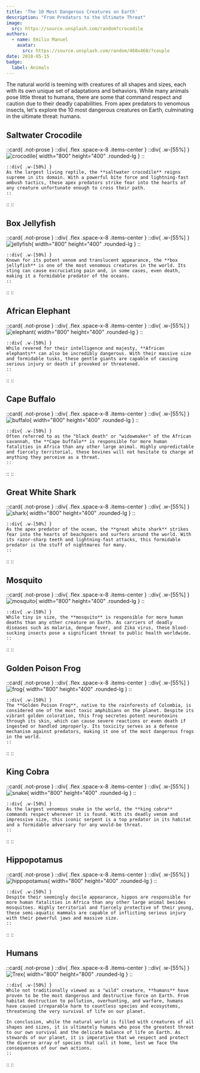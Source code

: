 ```yaml
---
title: 'The 10 Most Dangerous Creatures on Earth'
description: "From Predators to the Ultimate Threat"
image:
  src: https://source.unsplash.com/random?crocodile
authors:
  - name: Emilio Manuel
    avatar:
      src: https://source.unsplash.com/random/460x460/?couple
date: 2018-05-15
badge:
  label: Animals
---
```


The natural world is teeming with creatures of all shapes and sizes, each with its own unique set of adaptations and behaviors. While many animals pose little threat to humans, there are some that command respect and caution due to their deadly capabilities. From apex predators to venomous insects, let's explore the 10 most dangerous creatures on Earth, culminating in the ultimate threat: humans.


## Saltwater Crocodile

::card{ .not-prose }
  ::div{ .flex .space-x-8 .items-center }
    ::div{ .w-[55%] }
      ![crocodile](https://source.unsplash.com/random/800x400/?crocodile){ width="800" height="400" .rounded-lg }
    ::

    ::div{ .w-[50%] }
    As the largest living reptile, the **saltwater crocodile** reigns supreme in its domain. With a powerful bite force and lightning-fast ambush tactics, these apex predators strike fear into the hearts of any creature unfortunate enough to cross their path.
    ::
  ::
::

## Box Jellyfish

::card{ .not-prose }
  ::div{ .flex .space-x-8 .items-center }
    ::div{ .w-[55%] }
      ![jellyfish](https://source.unsplash.com/random/800x400/?jellyfish){ width="800" height="400" .rounded-lg }
    ::

    ::div{ .w-[50%] }
    Known for its potent venom and translucent appearance, the **box jellyfish** is one of the most venomous creatures in the world. Its sting can cause excruciating pain and, in some cases, even death, making it a formidable predator of the oceans.
    ::
  ::
::

## African Elephant

::card{ .not-prose }
  ::div{ .flex .space-x-8 .items-center }
    ::div{ .w-[55%] }
      ![elephant](https://source.unsplash.com/random/800x400/?elephant){ width="800" height="400" .rounded-lg }
    ::

    ::div{ .w-[50%] }
    While revered for their intelligence and majesty, **African elephants** can also be incredibly dangerous. With their massive size and formidable tusks, these gentle giants are capable of causing serious injury or death if provoked or threatened.
    ::
  ::
::

## Cape Buffalo

::card{ .not-prose }
  ::div{ .flex .space-x-8 .items-center }
    ::div{ .w-[55%] }
      ![buffalo](https://source.unsplash.com/random/800x400/?buffalo){ width="800" height="400" .rounded-lg }
    ::

    ::div{ .w-[50%] }
    Often referred to as the "black death" or "widowmaker" of the African savannah, the **Cape buffalo** is responsible for more human fatalities in Africa than any other large animal. Highly unpredictable and fiercely territorial, these bovines will not hesitate to charge at anything they perceive as a threat.
    ::
  ::
::

## Great White Shark

::card{ .not-prose }
  ::div{ .flex .space-x-8 .items-center }
    ::div{ .w-[55%] }
      ![shark](https://source.unsplash.com/random/800x400/?shark){ width="800" height="400" .rounded-lg }
    ::

    ::div{ .w-[50%] }
    As the apex predator of the ocean, the **great white shark** strikes fear into the hearts of beachgoers and surfers around the world. With its razor-sharp teeth and lightning-fast attacks, this formidable predator is the stuff of nightmares for many.
    ::
  ::
::

## Mosquito

::card{ .not-prose }
  ::div{ .flex .space-x-8 .items-center }
    ::div{ .w-[55%] }
      ![mosquito](https://source.unsplash.com/random/800x400/?mosquito){ width="800" height="400" .rounded-lg }
    ::

    ::div{ .w-[50%] }
    While tiny in size, the **mosquito** is responsible for more human deaths than any other creature on Earth. As carriers of deadly diseases such as malaria, dengue fever, and Zika virus, these blood-sucking insects pose a significant threat to public health worldwide.
    ::
  ::
::

## Golden Poison Frog

::card{ .not-prose }
  ::div{ .flex .space-x-8 .items-center }
    ::div{ .w-[55%] }
      ![frog](https://source.unsplash.com/random/800x400/?frog){ width="800" height="400" .rounded-lg }
    ::

    ::div{ .w-[50%] }
    The **Golden Poison Frog**, native to the rainforests of Colombia, is considered one of the most toxic amphibians on the planet. Despite its vibrant golden coloration, this frog secretes potent neurotoxins through its skin, which can cause severe reactions or even death if ingested or handled improperly. Its toxicity serves as a defense mechanism against predators, making it one of the most dangerous frogs in the world.
    ::
  ::
::

## King Cobra

::card{ .not-prose }
  ::div{ .flex .space-x-8 .items-center }
    ::div{ .w-[55%] }
      ![snake](https://source.unsplash.com/random/800x300/?snake){ width="800" height="400" .rounded-lg }
    ::

    ::div{ .w-[50%] }
    As the largest venomous snake in the world, the **king cobra** commands respect wherever it is found. With its deadly venom and impressive size, this iconic serpent is a top predator in its habitat and a formidable adversary for any would-be threat.
    ::
  ::
::

## Hippopotamus

::card{ .not-prose }
  ::div{ .flex .space-x-8 .items-center }
    ::div{ .w-[55%] }
      ![hippopotamus](https://source.unsplash.com/random/800x400/?hippopotamus){ width="800" height="400" .rounded-lg }
    ::

    ::div{ .w-[50%] }
    Despite their seemingly docile appearance, hippos are responsible for more human fatalities in Africa than any other large animal besides mosquitoes. Highly territorial and fiercely protective of their young, these semi-aquatic mammals are capable of inflicting serious injury with their powerful jaws and massive size.
    ::
  ::
::

## Humans

::card{ .not-prose }
  ::div{ .flex .space-x-8 .items-center }
    ::div{ .w-[55%] }
      ![Trex](https://source.unsplash.com/random/800x800/?humans,hunting){ width="800" height="800" .rounded-lg }
    ::

    ::div{ .w-[50%] }
    While not traditionally viewed as a "wild" creature, **humans** have proven to be the most dangerous and destructive force on Earth. From habitat destruction to pollution, overhunting, and warfare, humans have caused irreparable harm to countless species and ecosystems, threatening the very survival of life on our planet.

    In conclusion, while the natural world is filled with creatures of all shapes and sizes, it is ultimately humans who pose the greatest threat to our own survival and the delicate balance of life on Earth. As stewards of our planet, it is imperative that we respect and protect the diverse array of species that call it home, lest we face the consequences of our own actions.
    ::
  ::
::
